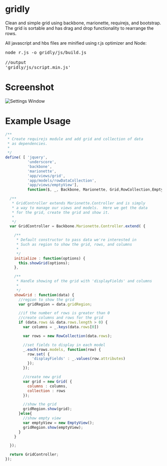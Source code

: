 gridly
==================================

Clean and simple grid using backbone, marionette, requirejs, and bootstrap.  The grid is sortable and has drag and drop functionality to rearrange the rows.

All javascript and hbs files are minified using r.js optimizer and Node:
<pre>
node r.js -o gridly/js/build.js

//output
'gridly/js/script.min.js'
</pre>

Screenshot
==========
![Settings Window](https://raw.github.com/julesbond007/gridly/master/docs/gridly.png)

Example Usage
=============
```javascript
/**
 * Create requirejs module and add grid and collection of data
 * as dependencies.
 *
 */
define( [ 'jquery',
          'underscore',
          'backbone',
          'marionette',
          'app/views/grid',
          'app/models/rowDataCollection',
          'app/views/emptyView'],
          function($, _, Backbone, Marionette, Grid,RowCollection,EmptyView) {

  /**
   * GridController extends Marionette.Controller and is simply
   * a way to manage our views and models.  Here we get the data
   * for the grid, create the grid and show it.
   *
   */
  var GridController = Backbone.Marionette.Controller.extend( {

    /**
     * Default constructor to pass data we're interested in
     * Such as region to show the grid, rows, and columns
     *
     */
    initialize : function(options) {
      this.showGrid(options);
    },

    /**
     * Handle showing of the grid with 'displayFields' and columns
     *
     */
    showGrid : function(data) {
      //region to show the grid
      var gridRegion = data.gridRegion;

      //if the number of rows is greater than 0
      //create columns and rows for the grid
      if (data.rows && data.rows.length > 0) {
        var columns = _.keys(data.rows[0])

        var rows = new RowCollection(data.rows);

        //set fields to display in each model
        _.each(rows.models, function(row) {
          row.set( {
            'displayFields' : _.values(row.attributes)
          });
        });

        //create new grid
        var grid = new Grid( {
          columns : columns,
          collection : rows
        });

        //show the grid
        gridRegion.show(grid);
      }else{
        //show empty view
        var emptyView = new EmptyView();
        gridRegion.show(emptyView);
      }
    }

  });

  return GridController;
});
